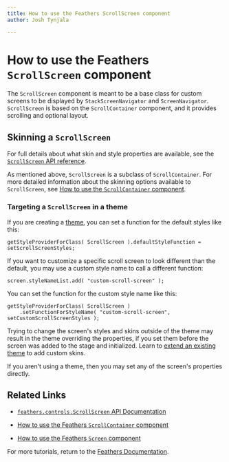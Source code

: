 ```yaml
---
title: How to use the Feathers ScrollScreen component  
author: Josh Tynjala

---
```

# How to use the Feathers `ScrollScreen` component

The `ScrollScreen` component is meant to be a base class for custom screens to be displayed by `StackScreenNavigator` and `ScreenNavigator`. `ScrollScreen` is based on the `ScrollContainer` component, and it provides scrolling and optional layout.

## Skinning a `ScrollScreen`

For full details about what skin and style properties are available, see the [`ScrollScreen` API reference](../api-reference/feathers/controls/ScrollScreen.html).

As mentioned above, `ScrollScreen` is a subclass of `ScrollContainer`. For more detailed information about the skinning options available to `ScrollScreen`, see [How to use the `ScrollContainer` component](button.html).

### Targeting a `ScrollScreen` in a theme

If you are creating a [theme](themes.html), you can set a function for the default styles like this:

``` code
getStyleProviderForClass( ScrollScreen ).defaultStyleFunction = setScrollScreenStyles;
```

If you want to customize a specific scroll screen to look different than the default, you may use a custom style name to call a different function:

``` code
screen.styleNameList.add( "custom-scroll-screen" );
```

You can set the function for the custom style name like this:

``` code
getStyleProviderForClass( ScrollScreen )
    .setFunctionForStyleName( "custom-scroll-screen", setCustomScrollScreenStyles );
```

Trying to change the screen's styles and skins outside of the theme may result in the theme overriding the properties, if you set them before the screen was added to the stage and initialized. Learn to [extend an existing theme](extending-themes.html) to add custom skins.

If you aren't using a theme, then you may set any of the screen's properties directly.

## Related Links

-   [`feathers.controls.ScrollScreen` API Documentation](../api-reference/feathers/controls/ScrollScreen.html)

-   [How to use the Feathers `ScrollContainer` component](scroll-container.html)

-   [How to use the Feathers `Screen` component](screen.html)

For more tutorials, return to the [Feathers Documentation](index.html).


